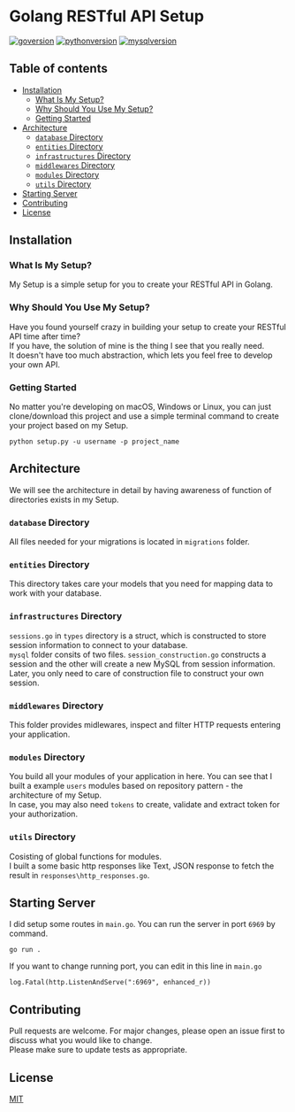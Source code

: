 # Golang RESTful API Setup
[![goversion](https://img.shields.io/badge/Go-v1.14.4-blue)](https://golang.org/)
[![pythonversion](https://img.shields.io/badge/Python-v3.9-blue)](https://python.org/)
[![mysqlversion](https://img.shields.io/badge/MySQL-v8.0.22-blue)](https://mysql.com/)
## Table of contents
* [Installation](#installation)
    * [What Is My Setup?](#what-is-my-setup)
    * [Why Should You Use My Setup?](#why-should-you-use-my-setup)
    * [Getting Started](#getting-started)
* [Architecture](#architecture)
    * [`database` Directory](#database-directory)
    * [`entities` Directory](#entities-directory)
    * [`infrastructures` Directory](#infrastructures-directory)
    * [`middlewares` Directory](#middlewares-directory)
    * [`modules` Directory](#modules-directory)
    * [`utils` Directory](#utils-directory)
* [Starting Server](#starting-server)
* [Contributing](#contributing)
* [License](#license)
## Installation
### What Is My Setup?
My Setup is a simple setup for you to create your RESTful API in Golang.
### Why Should You Use My Setup?
Have you found yourself crazy in building your setup to create your RESTful API time after time?  
If you have, the solution of mine is the thing I see that you really need.  
It doesn't have too much abstraction, which lets you feel free to develop your own API.
### Getting Started
No matter you're developing on macOS, Windows or Linux, you can just clone/download this project and use a simple terminal command to create your project based on my Setup.
```
python setup.py -u username -p project_name
```
## Architecture
We will see the architecture in detail by having awareness of function of directories exists in my Setup.
### `database` Directory
All files needed for your migrations is located in `migrations` folder.
### `entities` Directory
This directory takes care your models that you need for mapping data to work with your database.
### `infrastructures` Directory
`sessions.go` in `types` directory is a struct, which is constructed to store session information to connect to your database.  
`mysql` folder consits of two files. `session_construction.go` constructs a session and the other will create a new MySQL from session information.  
Later, you only need to care of construction file to construct your own session.
### `middlewares` Directory
This folder provides midlewares, inspect and filter HTTP requests entering your application.
### `modules` Directory
You build all your modules of your application in here. You can see that I built a example `users` modules based on repository pattern - the architecture of my Setup.  
In case, you may also need `tokens` to create, validate and extract token for your authorization.
### `utils` Directory
Cosisting of global functions for modules.  
I built a some basic http responses like Text, JSON response to fetch the result in `responses\http_responses.go`.
## Starting Server
I did setup some routes in `main.go`. You can run the server in port `6969` by command.
```
go run .
```
If you want to change running port, you can edit in this line in `main.go`
```golang
log.Fatal(http.ListenAndServe(":6969", enhanced_r))
```
## Contributing
Pull requests are welcome. For major changes, please open an issue first to discuss what you would like to change.  
Please make sure to update tests as appropriate.
## License
[MIT](https://choosealicense.com/licenses/mit/)

